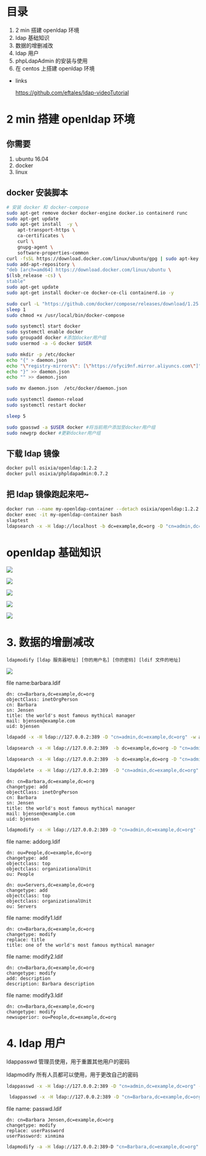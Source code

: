 # 目录
1. 2 min 搭建 openldap 环境
2. ldap 基础知识
3. 数据的增删减改
4. ldap 用户
5. phpLdapAdmin 的安装与使用
6. 在 centos 上搭建 openldap 环境

- links

    https://github.com/eftales/ldap-videoTutorial


# 2 min 搭建 openldap 环境
## 你需要
1. ubuntu 16.04
2. docker
3. linux




## docker 安装脚本
```bash
# 安装 docker 和 docker-compose
sudo apt-get remove docker docker-engine docker.io containerd runc
sudo apt-get update
sudo apt-get install  -y \
    apt-transport-https \
    ca-certificates \
    curl \
    gnupg-agent \
    software-properties-common
curl -fsSL https://download.docker.com/linux/ubuntu/gpg | sudo apt-key add -
sudo add-apt-repository \
"deb [arch=amd64] https://download.docker.com/linux/ubuntu \
$(lsb_release -cs) \
stable"
sudo apt-get update
sudo apt-get install docker-ce docker-ce-cli containerd.io -y

sudo curl -L "https://github.com/docker/compose/releases/download/1.25.3/docker-compose-$(uname -s)-$(uname -m)" -o /usr/local/bin/docker-compose
sleep 1
sudo chmod +x /usr/local/bin/docker-compose

sudo systemctl start docker
sudo systemctl enable docker
sudo groupadd docker #添加docker用户组
sudo usermod -a -G docker $USER

sudo mkdir -p /etc/docker
echo "{" > daemon.json
echo "\"registry-mirrors\": [\"https://ofyci9nf.mirror.aliyuncs.com\"]" >> daemon.json
echo "}" >> daemon.json
echo "" >> daemon.json

sudo mv daemon.json  /etc/docker/daemon.json

sudo systemctl daemon-reload
sudo systemctl restart docker

sleep 5

sudo gpasswd -a $USER docker #将当前用户添加至docker用户组
sudo newgrp docker #更新docker用户组
```

## 下载 ldap 镜像
```bash
docker pull osixia/openldap:1.2.2
docker pull osixia/phpldapadmin:0.7.2
```

## 把 ldap 镜像跑起来吧~
```bash
docker run --name my-openldap-container --detach osixia/openldap:1.2.2
docker exec -it my-openldap-container bash
slaptest
ldapsearch -x -H ldap://localhost -b dc=example,dc=org -D "cn=admin,dc=example,dc=org" -w admin
```

# openldap 基础知识
![](https://upload-images.jianshu.io/upload_images/9767009-ea2993bcdd47c1b2.png?imageMogr2/auto-orient/strip%7CimageView2/2/w/1240)

![](https://upload-images.jianshu.io/upload_images/9767009-a84c5c00cee097c7.png?imageMogr2/auto-orient/strip%7CimageView2/2/w/1240)

![](https://upload-images.jianshu.io/upload_images/9767009-a23f5c09883dbc7c.png?imageMogr2/auto-orient/strip%7CimageView2/2/w/1240)


![](https://upload-images.jianshu.io/upload_images/9767009-0f18e0de72a56fa3.png?imageMogr2/auto-orient/strip%7CimageView2/2/w/1240)

![](https://upload-images.jianshu.io/upload_images/9767009-7b7f0dc9df18f2f8.png?imageMogr2/auto-orient/strip%7CimageView2/2/w/1240)


# 3. 数据的增删减改
```text
ldapmodify [ldap 服务器地址] [你的用户名] [你的密码] [ldif 文件的地址]
```

![](https://upload-images.jianshu.io/upload_images/9767009-18e6e3f7c616e057.png?imageMogr2/auto-orient/strip%7CimageView2/2/w/1240)


file name:barbara.ldif

```ldif
dn: cn=Barbara,dc=example,dc=org
objectClass: inetOrgPerson
cn: Barbara
sn: Jensen
title: the world's most famous mythical manager
mail: bjensen@example.com
uid: bjensen
```

```bash
ldapadd -x -H ldap://127.0.0.2:389 -D "cn=admin,dc=example,dc=org" -w admin -f barbara.ldif
```

```bash
ldapsearch -x -H ldap://127.0.0.2:389  -b dc=example,dc=org -D "cn=admin,dc=example,dc=org" -w admin 
```

```bash
ldapsearch -x -H ldap://127.0.0.2:389  -b dc=example,dc=org -D "cn=admin,dc=example,dc=org" -w admin "cn=*,dc=example,dc=org"
```

```bash
ldapdelete -x -H ldap://127.0.0.2:389  -D "cn=admin,dc=example,dc=org" -w admin  "cn=Barbara,dc=example,dc=org"
```

```ldif
dn: cn=Barbara,dc=example,dc=org
changetype: add
objectClass: inetOrgPerson
cn: Barbara
sn: Jensen
title: the world's most famous mythical manager
mail: bjensen@example.com
uid: bjensen
```

```bash
ldapmodify -x -H ldap://127.0.0.2:389 -D "cn=admin,dc=example,dc=org" -w admin -f barbara.ldif
```

file name: addorg.ldif
```ldif
dn: ou=People,dc=example,dc=org
changetype: add
objectclass: top
objectclass: organizationalUnit
ou: People

dn: ou=Servers,dc=example,dc=org
changetype: add
objectclass: top
objectclass: organizationalUnit
ou: Servers
```

file name: modify1.ldif
```ldif
dn: cn=Barbara,dc=example,dc=org
changetype: modify
replace: title
title: one of the world's most famous mythical manager
```

file name: modify2.ldif
```ldif
dn: cn=Barbara,dc=example,dc=org
changetype: modify
add: description
description: Barbara description
```

file name: modify3.ldif
```ldif
dn: cn=Barbara,dc=example,dc=org
changetype: modify
newsuperior: ou=People,dc=example,dc=org
```

# 4. ldap 用户
ldappasswd 管理员使用，用于重置其他用户的密码

ldapmodify 所有人员都可以使用，用于更改自己的密码

```bash
ldappasswd -x -H ldap://127.0.0.2:389 -D "cn=admin,dc=example,dc=org" -w admin  "cn=Barbara,dc=example,dc=org"
```

```bash
 ldappasswd -x -H ldap://127.0.0.2:389 -D "cn=Barbara,dc=example,dc=org" -w xxxx -s mima
```

file name: passwd.ldif
```ldif
dn: cn=Barbara Jensen,dc=example,dc=org
changetype: modify
replace: userPassword
userPassword: xinmima
```

```bash
ldapmodify -a -H ldap://127.0.0.2:389-D "cn=Barbara,dc=example,dc=org" -w mima -f modifybarbara.ldif 
```